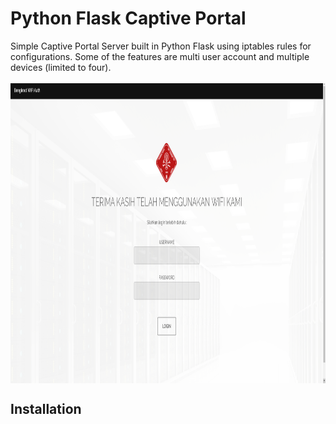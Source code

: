 # Python Flask Captive Portal
Simple Captive Portal Server built in Python Flask using iptables rules for configurations. Some of the features are multi user account and multiple devices (limited to four). </br> </br>
<img src="screenshot.png" align="center" height="480" width="640">

## Installation

